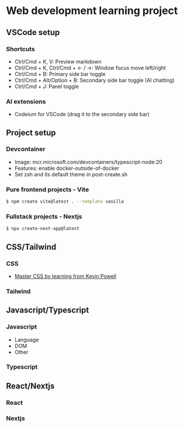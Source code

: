 # Web development learning project

## VSCode setup
### Shortcuts
  * Ctrl/Cmd + K, V: Preview markdown
  * Ctrl/Cmd + K, Ctrl/Cmd + &larr; / &rarr;: Window focus move left/right
  * Ctrl/Cmd + B: Primary side bar toggle
  * Ctrl/Cmd + Alt/Option + B: Secondary side bar toggle (AI chatting)
  * Ctrl/Cmd + J: Panel toggle
### AI extensions
  * Codeium for VSCode (drag it to the secondary side bar)

## Project setup
### Devcontainer
  * Image: mcr.microsoft.com/devcontainers/typescript-node:20
  * Features: enable docker-outside-of-docker
  * Set zsh and its default theme in post-create.sh
### Pure frontend projects - Vite
  ```bash
  $ npm create vite@latest . --template vanilla
  ```
### Fullstack projects - Nextjs
  ```bash
  $ npx create-next-app@latest
  ```
## CSS/Tailwind
### CSS
  * [Master CSS by learning from Kevin Powell](css/README.md)
### Tailwind

## Javascript/Typescript
### Javascript
  * Language
  * DOM
  * Other
### Typescript

## React/Nextjs
### React
### Nextjs